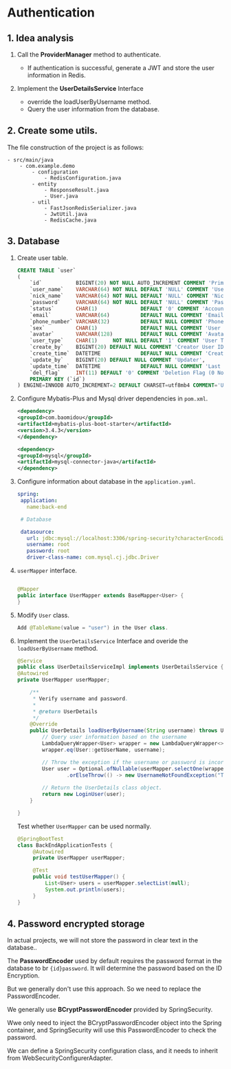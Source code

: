 # Authentication

## 1. Idea analysis

1. Call the **ProviderManager** method to authenticate.
    - If authentication is successful, generate a JWT and store the user information in Redis.

2. Implement the **UserDetailsService** Interface
    - override the loadUserByUsername method.
    - Query the user information from the database.


## 2. Create some utils.

The file construction of the project is as follows:

```
- src/main/java
    - com.example.demo
        - configuration          
            - RedisConfiguration.java
        - entity
            - ResponseResult.java
            - User.java
        - util                   
            - FastJsonRedisSerializer.java
            - JwtUtil.java
            - RedisCache.java
```

## 3. Database

1. Create user table.
   ```SQL
   CREATE TABLE `user`
   (
       `id`           BIGINT(20) NOT NULL AUTO_INCREMENT COMMENT 'Primary Key',
       `user_name`    VARCHAR(64) NOT NULL DEFAULT 'NULL' COMMENT 'Username',
       `nick_name`    VARCHAR(64) NOT NULL DEFAULT 'NULL' COMMENT 'Nickname',
       `password`     VARCHAR(64) NOT NULL DEFAULT 'NULL' COMMENT 'Password',
       `status`       CHAR(1)              DEFAULT '0' COMMENT 'Account Status (0 Active 1 Inactive)',
       `email`        VARCHAR(64)          DEFAULT NULL COMMENT 'Email',
       `phone_number` VARCHAR(32)          DEFAULT NULL COMMENT 'Phone Number',
       `sex`          CHAR(1)              DEFAULT NULL COMMENT 'User Gender (0 Male, 1 Female, 2 Unknown)',
       `avatar`       VARCHAR(128)         DEFAULT NULL COMMENT 'Avatar',
       `user_type`    CHAR(1)     NOT NULL DEFAULT '1' COMMENT 'User Type (0 Administrator, 1 Regular User)',
       `create_by`    BIGINT(20) DEFAULT NULL COMMENT 'Creator User ID',
       `create_time`  DATETIME             DEFAULT NULL COMMENT 'Creation Time',
       `update_by`    BIGINT(20) DEFAULT NULL COMMENT 'Updater',
       `update_time`  DATETIME             DEFAULT NULL COMMENT 'Last Modified Time',
       `del_flag`     INT(11) DEFAULT '0' COMMENT 'Deletion Flag (0 Not Deleted, 1 Deleted)',
       PRIMARY KEY (`id`)
   ) ENGINE=INNODB AUTO_INCREMENT=2 DEFAULT CHARSET=utf8mb4 COMMENT='Users Table'
   ```
2. Configure Mybatis-Plus and Mysql driver dependencies in `pom.xml`.
   ```xml
   <dependency>
   <groupId>com.baomidou</groupId>
   <artifactId>mybatis-plus-boot-starter</artifactId>
   <version>3.4.3</version>
   </dependency>
   
   <dependency>
   <groupId>mysql</groupId>
   <artifactId>mysql-connector-java</artifactId>
   </dependency>
   ```
3. Configure information about database in the `application.yaml`.
   ```yaml
   spring:
    application:
      name:back-end
   
    # Database
   
    datasource:
      url: jdbc:mysql://localhost:3306/spring-security?characterEncoding=utf8&serverTimezone=UTC
      username: root
      password: root
      driver-class-name: com.mysql.cj.jdbc.Driver
   ```
4. `userMapper` interface.
   ```java

   @Mapper
   public interface UserMapper extends BaseMapper<User> {
   }
   
   ```
5. Modify `User` class.
   ```java
   Add @TableName(value = "user") in the User class.
   ```
6. Implement the `UserDetailsService` Interface and overide the `loadUserByUsername` method.
   ```java
   @Service
   public class UserDetailsServiceImpl implements UserDetailsService {
   @Autowired
   private UserMapper userMapper;
   
       /**
        * Verify username and password.
        *
        * @return UserDetails
        */
       @Override
       public UserDetails loadUserByUsername(String username) throws UsernameNotFoundException {
           // Query user information based on the username
           LambdaQueryWrapper<User> wrapper = new LambdaQueryWrapper<>();
           wrapper.eq(User::getUserName, username);
   
           // Throw the exception if the username or password is incorrect.
           User user = Optional.ofNullable(userMapper.selectOne(wrapper))
                   .orElseThrow(() -> new UsernameNotFoundException("The user name or password is incorrect"));
            
           // Return the UserDetails class object.
           return new LoginUser(user);
       }
   
   }
   
   ```

   Test whether `UserMapper` can be used normally.
   ```java
   @SpringBootTest
   class BackEndApplicationTests {
        @Autowired
        private UserMapper userMapper;
   
        @Test
        public void testUserMapper() {
            List<User> users = userMapper.selectList(null);
            System.out.println(users);
        }
   }
   ```

## 4. Password encrypted storage

In actual projects, we will not store the password in clear text in the database..

The **PasswordEncoder** used by default requires the password format in the database to br `{id}password`.
It will determine the password based on the ID Encryption.

But we generally don't use this approach. So we need to replace the PasswordEncoder.

We generally use **BCryptPasswordEncoder** provided by SpringSecurity.

Wwe only need to inject the BCryptPasswordEncoder object into the Spring container,
and SpringSecurity will use this PasswordEncoder to check the password.

We can define a SpringSecurity configuration class, and it needs to inherit from
WebSecurityConfigurerAdapter.




